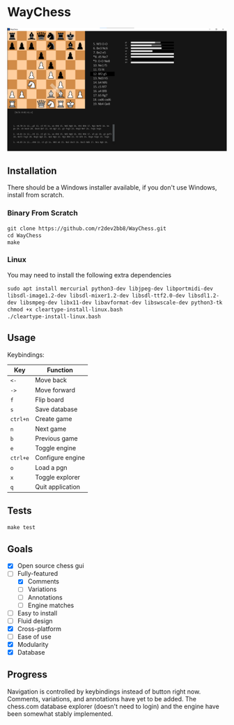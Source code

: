 # WayChess

![demo](img/demo/general_screen.png)

## Installation

There should be a Windows installer available, if you don't use Windows, install from scratch.

### Binary From Scratch

```
git clone https://github.com/r2dev2bb8/WayChess.git
cd WayChess
make
```

### Linux

You may need to install the following extra dependencies

```
sudo apt install mercurial python3-dev libjpeg-dev libportmidi-dev libsdl-image1.2-dev libsdl-mixer1.2-dev libsdl-ttf2.0-dev libsdl1.2-dev libsmpeg-dev libx11-dev libavformat-dev libswscale-dev python3-tk
chmod +x cleartype-install-linux.bash
./cleartype-install-linux.bash
```

## Usage

Keybindings:

|    Key     |     Function     |
| ---------- | ---------------- |
| ``<-``     | Move back        |
| ``->``     | Move forward     |
| ``f``      | Flip board       |
| ``s``      | Save database    |
| ``ctrl+n`` | Create game      |
| ``n``      | Next game        |
| ``b``      | Previous game    |
| ``e``      | Toggle engine    |
| ``ctrl+e`` | Configure engine |
| ``o``      | Load a pgn       |
| ``x``      | Toggle explorer  |
| ``q``      | Quit application |


## Tests
```
make test
```


## Goals

  - [x] Open source chess gui
  - [ ] Fully-featured
      - [x] Comments
      - [ ] Variations
      - [ ] Annotations
      - [ ] Engine matches
  - [ ] Easy to install
  - [ ] Fluid design
  - [x] Cross-platform
  - [ ] Ease of use
  - [x] Modularity
  - [x] Database

## Progress

Navigation is controlled by keybindings instead of button right now. Comments, variations, and annotations have yet to be added. The chess.com database explorer (doesn't need to login) and the engine have been somewhat stably implemented.


